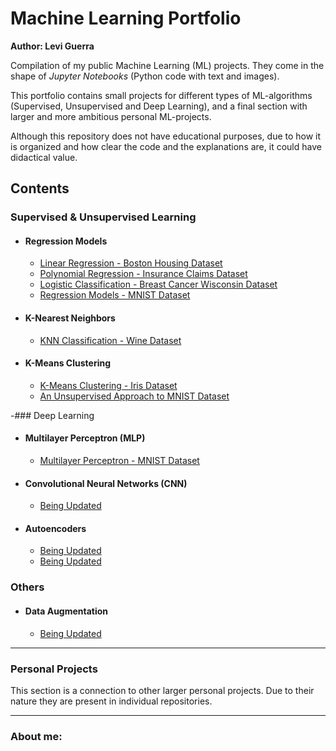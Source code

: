 # Machine Learning Portfolio

**Author: Levi Guerra**

Compilation of my public Machine Learning (ML) projects. They come in the shape of *Jupyter Notebooks* (Python code with text and images).

This portfolio contains small projects for different types of ML-algorithms (Supervised, Unsupervised and Deep Learning), and a final section with larger and more ambitious personal ML-projects.

Although this repository does not have educational purposes, due to how it is organized and how clear the code and the explanations are, it could have didactical value.

## Contents

### Supervised & Unsupervised Learning
  - #### Regression Models
    - [Linear Regression - Boston Housing Dataset]()
    - [Polynomial Regression - Insurance Claims Dataset]()
    - [Logistic Classification - Breast Cancer Wisconsin Dataset]()
    - [Regression Models - MNIST Dataset]()
  - #### K-Nearest Neighbors
    - [KNN Classification - Wine Dataset]()
  - #### K-Means Clustering
    - [K-Means Clustering - Iris Dataset]()
    - [An Unsupervised Approach to MNIST Dataset]() 

-### Deep Learning
  - #### Multilayer Perceptron (MLP)
    - [Multilayer Perceptron - MNIST Dataset]()
  - #### Convolutional Neural Networks (CNN)
    - [Being Updated]()
  - #### Autoencoders
    - [Being Updated]()
    - [Being Updated]()
    
### Others
 - #### Data Augmentation
    - [Being Updated]()

------

### Personal Projects
This section is a connection to other larger personal projects. Due to their nature they are present in individual repositories.

------

### About me:
